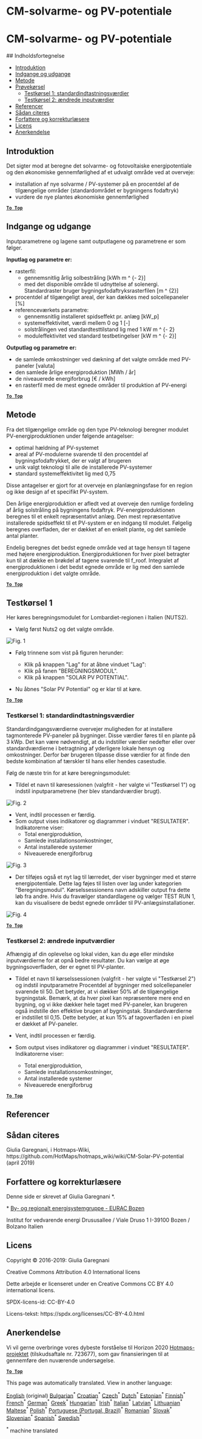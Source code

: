 <h1> <a class="anchor" id="cm-solar-thermal-and-pv-potential" href="#cm-solar-thermal-and-pv-potential"><i class="fa fa-link"></i></a> CM-solvarme- og PV-potentiale </h1><h1> <a class="anchor" id="cm-solar-thermal-and-pv-potential" href="#cm-solar-thermal-and-pv-potential"><i class="fa fa-link"></i></a> CM-solvarme- og PV-potentiale </h1><p> ## Indholdsfortegnelse </p><ul><li> <a href="#introduction">Introduktion</a> </li><li> <a href="#inputs-and-outputs">Indgange og udgange</a> </li><li> <a href="#method">Metode</a> </li><li> <a href="#sample-run">Prøvekørsel</a> <ul><li> <a href="#test-run-1-default-input-values">Testkørsel 1: standardindtastningsværdier</a> </li><li> <a href="#test-run-2-modified-input-values">Testkørsel 2: ændrede inputværdier</a> </li></ul></li><li> <a href="#references">Referencer</a> </li><li> <a href="#how-to-cite">Sådan citeres</a> </li><li> <a href="#authors-and-reviewers">Forfattere og korrekturlæsere</a> </li><li> <a href="#license">Licens</a> </li><li> <a href="#acknowledgement">Anerkendelse</a> </li></ul><h2> <a class="anchor" id="introduction" href="#introduction"><i class="fa fa-link"></i></a> Introduktion </h2><p> Det sigter mod at beregne det solvarme- og fotovoltaiske energipotentiale og den økonomiske gennemførlighed af et udvalgt område ved at overveje: </p><ul><li> installation af nye solvarme / PV-systemer på en procentdel af de tilgængelige områder (standardområdet er bygningens fodaftryk) </li><li> vurdere de nye plantes økonomiske gennemførlighed </li></ul><p><ins> <code><strong><a href="#table-of-contents">To Top</a></strong></code> </ins> </p><h2> <a class="anchor" id="inputs-and-outputs" href="#inputs-and-outputs"><i class="fa fa-link"></i></a> Indgange og udgange </h2><p> Inputparametrene og lagene samt outputlagene og parametrene er som følger. </p><p> <strong>Inputlag og parametre er:</strong> </p><ul><li> rasterfil: <ul><li> gennemsnitlig årlig solbestråling [kWh m ^ {- 2}] </li><li> med det disponible område til udnyttelse af solenergi. Standardraster bruger bygningsfodaftryksrasterfilen [m ^ {2}] </li></ul></li><li> procentdel af tilgængeligt areal, der kan dækkes med solcellepaneler [%] </li><li> referenceværkets parametre: <ul><li> gennemsnitlig installeret spidseffekt pr. anlæg [kW_p] </li><li> systemeffektivitet, værdi mellem 0 og 1 [-] </li><li> solstrålingen ved standardtesttilstand lig med 1 kW m ^ {- 2} </li><li> moduleffektivitet ved standard testbetingelser [kW m ^ {- 2}] </li></ul></li></ul><p> <strong>Outputlag og parametre er:</strong> </p><ul><li> de samlede omkostninger ved dækning af det valgte område med PV-paneler [valuta] </li><li> den samlede årlige energiproduktion [MWh / år] </li><li> de niveauerede energiforbrug [€ / kWh] </li><li> en rasterfil med de mest egnede områder til produktion af PV-energi </li></ul><p><ins> <code><strong><a href="#table-of-contents">To Top</a></strong></code> </ins> </p><h2> <a class="anchor" id="method" href="#method"><i class="fa fa-link"></i></a> Metode </h2><p> Fra det tilgængelige område og den type PV-teknologi beregner modulet PV-energiproduktionen under følgende antagelser: </p><ul><li> optimal hældning af PV-systemet </li><li> areal af PV-modulerne svarende til den procentdel af bygningsfodaftrykket, der er valgt af brugeren </li><li> unik valgt teknologi til alle de installerede PV-systemer </li><li> standard systemeffektivitet lig med 0,75 </li></ul><p> Disse antagelser er gjort for at overveje en planlægningsfase for en region og ikke design af et specifikt PV-system. </p><p> Den årlige energiproduktion er afledt ved at overveje den rumlige fordeling af årlig solstråling på bygningens fodaftryk. PV-energiproduktionen beregnes til et enkelt repræsentativt anlæg. Den mest repræsentative installerede spidseffekt til et PV-system er en indgang til modulet. Følgelig beregnes overfladen, der er dækket af en enkelt plante, og det samlede antal planter. </p><p> Endelig beregnes det bedst egnede område ved at tage hensyn til tagene med højere energiproduktion. Energiproduktionen for hver pixel betragter kun til at dække en brøkdel af tagene svarende til f_roof. Integralet af energiproduktionen i det bedst egnede område er lig med den samlede energiproduktion i det valgte område. </p><p><ins> <code><strong><a href="#table-of-contents">To Top</a></strong></code> </ins> </p><h2> <a class="anchor" id="test-run-1" href="#test-run-1"><i class="fa fa-link"></i></a> Testkørsel 1 </h2><p> Her køres beregningsmodulet for Lombardiet-regionen i Italien (NUTS2). </p><ul><li> Vælg først Nuts2 og det valgte område. </li></ul><p><img alt="Fig. 1" src="https://github.com/HotMaps/hotmaps_wiki/blob/master/Images/cm_solar_PV/default_values_01.png" title="Vælg en region"/></p><ul><li><p> Følg trinnene som vist på figuren herunder: </p><ul><li> Klik på knappen &quot;Lag&quot; for at åbne vinduet &quot;Lag&quot;: </li><li> Klik på fanen &quot;BEREGNINGSMODUL&quot;. </li><li> Klik på knappen &quot;SOLAR PV POTENTIAL&quot;. </li></ul></li><li><p> Nu åbnes &quot;Solar PV Potential&quot; og er klar til at køre. </p></li></ul><p><ins> <code><strong><a href="#table-of-contents">To Top</a></strong></code> </ins> </p><h3> <a class="anchor" id="test-run-1--default-input-values" href="#test-run-1--default-input-values"><i class="fa fa-link"></i></a> Testkørsel 1: standardindtastningsværdier </h3><p> Standardindgangsværdierne overvejer muligheden for at installere tagmonterede PV-paneler på bygninger. Disse værdier føres til en plante på 3 kWp. Det kan være nødvendigt, at du indstiller værdier nedefter eller over standardværdierne i betragtning af yderligere lokale hensyn og omkostninger. Derfor bør brugeren tilpasse disse værdier for at finde den bedste kombination af tærskler til hans eller hendes casestudie. </p><p> Følg de næste trin for at køre beregningsmodulet: </p><ul><li> Tildel et navn til køresessionen (valgfrit - her valgte vi &quot;Testkørsel 1&quot;) og indstil inputparametrene (her blev standardværdier brugt). </li></ul><p><img alt="Fig. 2" src="https://github.com/HotMaps/hotmaps_wiki/blob/master/Images/cm_solar_PV/default_values_02.png" title="Testkørsel 1 med standardværdier"/></p><ul><li> Vent, indtil processen er færdig. </li><li> Som output vises indikatorer og diagrammer i vinduet &quot;RESULTATER&quot;. Indikatorerne viser: <ul><li> Total energiproduktion, </li><li> Samlede installationsomkostninger, </li><li> Antal installerede systemer </li><li> Niveauerede energiforbrug </li></ul></li></ul><p><img alt="Fig. 3" src="https://github.com/HotMaps/hotmaps_wiki/blob/master/Images/cm_solar_PV/default_values_03.png" title="Testkørsel 1 fanen INDIKATORER"/></p><ul><li> Der tilføjes også et nyt lag til lærredet, der viser bygninger med et større energipotentiale. Dette lag føjes til listen over lag under kategorien &quot;Beregningsmodul&quot;. Kørselssessionens navn adskiller output fra dette løb fra andre. Hvis du fravælger standardlagene og vælger TEST RUN 1, kan du visualisere de bedst egnede områder til PV-anlægsinstallationer. </li></ul><p><img alt="Fig. 4" src="https://github.com/HotMaps/hotmaps_wiki/blob/master/Images/cm_solar_PV/default_values_03.png" title="Testkørsel 1 Beregningsmodul LAYERS"/></p><p><ins> <code><strong><a href="#table-of-contents">To Top</a></strong></code> </ins> </p><h3> <a class="anchor" id="test-run-2--modified-input-values" href="#test-run-2--modified-input-values"><i class="fa fa-link"></i></a> Testkørsel 2: ændrede inputværdier </h3><p> Afhængig af din oplevelse og lokal viden, kan du øge eller mindske inputværdierne for at opnå bedre resultater. Du kan vælge at øge bygningsoverfladen, der er egnet til PV-planter. </p><ul><li><p> Tildel et navn til kørselssessionen (valgfrit - her valgte vi &quot;Testkørsel 2&quot;) og indstil inputparametre Procentdel af bygninger med solcellepaneler svarende til 50. Det betyder, at vi dækker 50% af de tilgængelige bygningstak. Bemærk, at da hver pixel kan repræsentere mere end en bygning, og vi ikke dækker hele taget med PV-paneler, kan brugeren også indstille den effektive brugen af bygningstak. Standardværdierne er indstillet til 0,15. Dette betyder, at kun 15% af tagoverfladen i en pixel er dækket af PV-paneler. </p></li><li><p> Vent, indtil processen er færdig. </p></li><li><p> Som output vises indikatorer og diagrammer i vinduet &quot;RESULTATER&quot;. Indikatorerne viser: </p><ul><li> Total energiproduktion, </li><li> Samlede installationsomkostninger, </li><li> Antal installerede systemer </li><li> Niveauerede energiforbrug </li></ul></li></ul><p><ins> <code><strong><a href="#table-of-contents">To Top</a></strong></code> </ins> </p><h2> <a class="anchor" id="references" href="#references"><i class="fa fa-link"></i></a> Referencer </h2><h2> <a class="anchor" id="how-to-cite" href="#how-to-cite"><i class="fa fa-link"></i></a> Sådan citeres </h2><p> Giulia Garegnani, i Hotmaps-Wiki, https://github.com/HotMaps/hotmaps_wiki/wiki/CM-Solar-PV-potential (april 2019) </p><h2> <a class="anchor" id="authors-and-reviewers" href="#authors-and-reviewers"><i class="fa fa-link"></i></a> Forfattere og korrekturlæsere </h2><p> Denne side er skrevet af Giulia Garegnani *. </p><p> * <a href="http://www.eurac.edu/en/research/technologies/renewableenergy/researchfields/Pages/Energy-strategies-and-planning.aspx">By- og regionalt energisystemgruppe - EURAC Bozen</a> </p><p> Institut for vedvarende energi Drususallee / Viale Druso 1 I-39100 Bozen / Bolzano Italien </p><h2> <a class="anchor" id="license" href="#license"><i class="fa fa-link"></i></a> Licens </h2><p> Copyright © 2016-2019: Giulia Garegnani </p><p> Creative Commons Attribution 4.0 International licens </p><p> Dette arbejde er licenseret under en Creative Commons CC BY 4.0 international licens. </p><p> SPDX-licens-id: CC-BY-4.0 </p><p> Licens-tekst: https://spdx.org/licenses/CC-BY-4.0.html </p><h2> <a class="anchor" id="acknowledgement" href="#acknowledgement"><i class="fa fa-link"></i></a> Anerkendelse </h2><p> Vi vil gerne overbringe vores dybeste forståelse til Horizon 2020 <a href="https://www.hotmaps-project.eu">Hotmaps-projektet</a> (tilskudsaftale nr. 723677), som gav finansieringen til at gennemføre den nuværende undersøgelse. </p><p><ins> <code><strong><a href="#table-of-contents">To Top</a></strong></code> </ins> </p>
<!--- THIS IS A SUPER UNIQUE IDENTIFIER -->

This page was automatically translated. View in another language:

[English](../en/CM-Solar-thermal-and-PV-potential) (original) [Bulgarian](../bg/CM-Solar-thermal-and-PV-potential)<sup>\*</sup> [Croatian](../hr/CM-Solar-thermal-and-PV-potential)<sup>\*</sup> [Czech](../cs/CM-Solar-thermal-and-PV-potential)<sup>\*</sup>  [Dutch](../nl/CM-Solar-thermal-and-PV-potential)<sup>\*</sup> [Estonian](../et/CM-Solar-thermal-and-PV-potential)<sup>\*</sup> [Finnish](../fi/CM-Solar-thermal-and-PV-potential)<sup>\*</sup> [French](../fr/CM-Solar-thermal-and-PV-potential)<sup>\*</sup> [German](../de/CM-Solar-thermal-and-PV-potential)<sup>\*</sup> [Greek](../el/CM-Solar-thermal-and-PV-potential)<sup>\*</sup> [Hungarian](../hu/CM-Solar-thermal-and-PV-potential)<sup>\*</sup> [Irish](../ga/CM-Solar-thermal-and-PV-potential)<sup>\*</sup> [Italian](../it/CM-Solar-thermal-and-PV-potential)<sup>\*</sup> [Latvian](../lv/CM-Solar-thermal-and-PV-potential)<sup>\*</sup> [Lithuanian](../lt/CM-Solar-thermal-and-PV-potential)<sup>\*</sup> [Maltese](../mt/CM-Solar-thermal-and-PV-potential)<sup>\*</sup> [Polish](../pl/CM-Solar-thermal-and-PV-potential)<sup>\*</sup> [Portuguese (Portugal, Brazil)](../pt/CM-Solar-thermal-and-PV-potential)<sup>\*</sup> [Romanian](../ro/CM-Solar-thermal-and-PV-potential)<sup>\*</sup> [Slovak](../sk/CM-Solar-thermal-and-PV-potential)<sup>\*</sup> [Slovenian](../sl/CM-Solar-thermal-and-PV-potential)<sup>\*</sup> [Spanish](../es/CM-Solar-thermal-and-PV-potential)<sup>\*</sup> [Swedish](../sv/CM-Solar-thermal-and-PV-potential)<sup>\*</sup> 

<sup>\*</sup> machine translated
